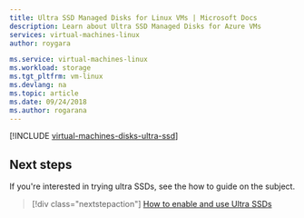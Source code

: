 ```yaml
---
title: Ultra SSD Managed Disks for Linux VMs | Microsoft Docs
description: Learn about Ultra SSD Managed Disks for Azure VMs
services: virtual-machines-linux
author: roygara

ms.service: virtual-machines-linux
ms.workload: storage
ms.tgt_pltfrm: vm-linux
ms.devlang: na
ms.topic: article
ms.date: 09/24/2018
ms.author: rogarana
---
```


[!INCLUDE [virtual-machines-disks-ultra-ssd](../../../includes/virtual-machines-disks-ultra-ssd.md)]

## Next steps

If you're interested in trying ultra SSDs, see the how to guide on the subject.

> [!div class="nextstepaction"]
> [How to enable and use Ultra SSDs](disks-enable-ultra-ssd.md)
